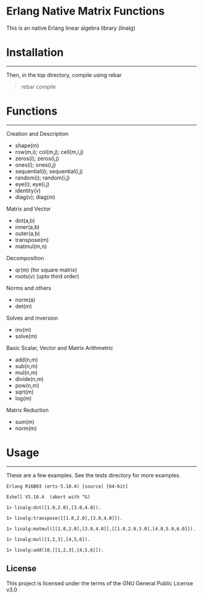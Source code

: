 Erlang Native Matrix Functions
============================

This is an native Erlang linear algebra library (linalg)

# Installation
-----

Then, in the top directory, compile using rebar

> rebar compile

# Functions
-----

Creation and Description
 - shape(m)
 - row(m,i); col(m,j); cell(m,i,j)
 - zeros(i); zeros(i,j)
 - ones(i); ones(i,j)
 - sequential(i); sequential(i,j)
 - random(i); random(i,j)
 - eye(i); eye(i,j)
 - identity(v)
 - diag(v); diag(m)

Matrix and Vector
 - dot(a,b)
 - inner(a,b)
 - outer(a,b)
 - transpose(m)
 - matmul(m,n)

Decomposition
 - qr(m) (for square matrix)
 - roots(v) (upto third order)

Norms and others
 - norm(a)
 - det(m)

Solves and inversion
 - inv(m)
 - solve(m)

Basic Scalar, Vector and Matrix Arithmetric 
 - add(n,m)
 - sub(n,m)
 - mul(n,m)
 - divide(n,m)
 - pow(n,m)
 - sqrt(m)
 - log(m)

Matrix Reduction
 - sum(m)
 - norm(m)

# Usage
-----

These are a few examples. See the tests directory for more examples.

	Erlang R16B03 (erts-5.10.4) [source] [64-bit] 

	Eshell V5.10.4  (abort with ^G)

	1> linalg:dot([1.0,2.0],[3.0,4.0]).

	1> linalg:transpose([[1.0,2.0],[3.0,4.0]]).

	1> linalg:matmul([[1.0,2.0],[3.0,4.0]],[[1.0,2.0,3.0],[4.0,5.0,6.0]]).

    1> linalg:mul([1,2,3],[4,5,6]).
    
    1> linalg:add(10,[[1,2,3],[4,5,6]]).


License
-----
This project is licensed under the terms of the GNU General Public License v3.0	
